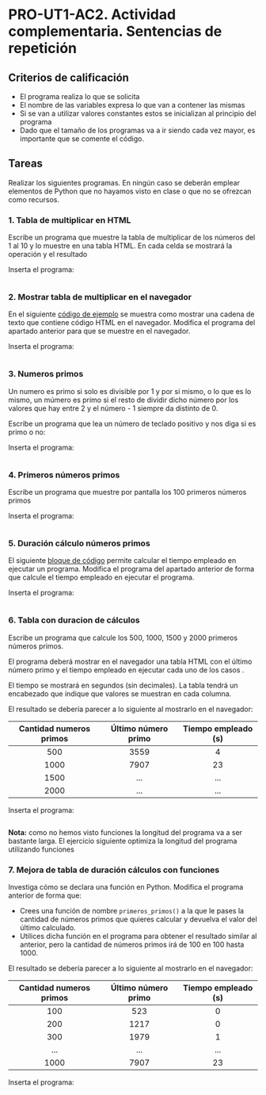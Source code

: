 # PRO-UT1-AC2. Actividad complementaria. Sentencias de repetición

## Criterios de calificación

* El programa realiza lo que se solicita
* El nombre de las variables expresa lo que van a contener las mismas
* Si se van a utilizar valores constantes estos se inicializan al principio del programa
* Dado que el tamaño de los programas va a ir siendo cada vez mayor, es importante que se comente el código.

## Tareas

Realizar los siguientes programas. En ningún caso se deberán emplear elementos de Python que no hayamos visto en clase o que no se ofrezcan como recursos.

### 1. Tabla de multiplicar en HTML

Escribe un programa que muestre la tabla de multiplicar de los números del 1 al 10 y lo muestre en una tabla HTML. En cada celda se mostrará la operación y el resultado 

Inserta el programa:

```python=

```

### 2. Mostrar tabla de multiplicar en el navegador

En el siguiente [código de ejemplo](https://gist.github.com/ichigar/a20c01263dfd1eb7e06097e88583485c#file-show_html_browser-py) se muestra como mostrar una cadena de texto que contiene código HTML en el navegador. Modifica el programa del apartado anterior para que se muestre en el navegador.

Inserta el programa:

```python
```

### 3. Numeros primos

Un numero es primo si solo es divisible por 1 y por si mismo, o  lo que es lo mismo, un múmero es primo si el resto de dividir dicho número por los valores que hay entre 2 y el número - 1 siempre da distinto de 0. 

Escribe un programa que lea un número de teclado positivo y nos diga si es primo o no:

Inserta el programa:

```python
```

### 4. Primeros números primos

Escribe un programa que muestre por pantalla los 100 primeros números primos

Inserta el programa:

```python
```

### 5. Duración cálculo números primos

El siguiente [bloque de código](https://gist.github.com/ichigar/30064947e548126dab336e0d482f58b4#file-time_spent-py) permite calcular el tiempo empleado en ejecutar un programa. Modifica el programa del apartado anterior de forma que calcule el tiempo empleado en ejecutar el programa.

Inserta el programa:

```python

```

### 6. Tabla con duracion de cálculos

Escribe un programa que calcule los 500, 1000, 1500 y 2000 primeros números primos. 

El programa deberá mostrar en el navegador una tabla HTML con el último número primo y el tiempo empleado en ejecutar cada uno de los casos . 

El tiempo se mostrará en segundos (sin decimales). La tabla tendrá un encabezado que indique que valores se muestran en cada columna.

El resultado se debería parecer a lo siguiente al mostrarlo en el navegador:

| Cantidad numeros primos | Último número primo | Tiempo empleado (s) |
| :---------------------: | :-----------------: | :-----------------: |
|           500           |        3559         |          4          |
|          1000           |        7907         |         23          |
|          1500           |         ...         |         ...         |
|          2000           |         ...         |         ...         |

Inserta el programa:

```python
```



**Nota:** como no hemos visto funciones la longitud del programa va a ser bastante larga. El ejercicio siguiente optimiza la longitud del programa utilizando funciones

### 7. Mejora de tabla de duración cálculos con funciones

Investiga cómo se declara una función en Python. Modifica el programa anterior de forma que:

* Crees una función de nombre `primeros_primos()` a la que le pases la cantidad de números primos que quieres calcular y devuelva el valor del último calculado.
* Utilices dicha función en el programa para obtener el resultado similar al anterior, pero la cantidad de números primos irá de 100 en 100 hasta 1000.

El resultado se debería parecer a lo siguiente al mostrarlo en el navegador:

| Cantidad numeros primos | Último número primo | Tiempo empleado (s) |
| :---------------------: | :-----------------: | :-----------------: |
|           100           |         523         |          0          |
|           200           |        1217         |          0          |
|           300           |        1979         |          1          |
|           ...           |         ...         |         ...         |
|          1000           |        7907         |         23          |

Inserta el programa:

```python

```
